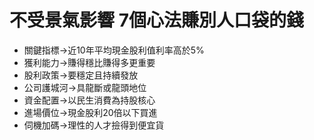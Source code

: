 # 不受景氣影響 7個心法賺別人口袋的錢


- 關鍵指標->近10年平均現金股利值利率高於5%
- 獲利能力->賺得穩比賺得多更重要
- 股利政策->要穩定且持續發放
- 公司護城河->具龍斷或龍頭地位
- 資金配置->以民生消費為持股核心
- 進場價位->現金股利20倍以下買進
- 伺機加碼->理性的人才撿得到便宜貨